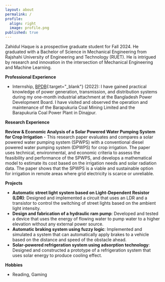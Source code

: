 ```yaml
---
layout: about
permalink: /
profile:
  align: right
  image: profile.png
published: true
---
```


Zahidul Haque is a prospective graduate student for Fall 2024. He graduated with a Bachelor of Science in Mechanical Engineering from Rajshahi University of Engineering and Technology (RUET). He is intrigued by research and innovation in the intersection of Mechanical Engineering and Machine Learning. 

**Professional Experience**  
- Internship, [BPDB](https://bpdb.gov.bd/){:target="_blank"} (2022): I have gained practical knowledge of power generation, transmission, and distribution systems during my one-month industrial attachment at the Bangladesh Power Development Board. I have visited and observed the operation and maintenance of the Barapukuria Coal Mining Limited and the Barapukuria Coal Power Plant in Dinajpur.  

**Research Experience**

**Review & Economic Analysis of a Solar Powered Water Pumping System for Crop Irrigation** - This research paper evaluates and compares a solar powered water pumping system (SPWPS) with a conventional diesel powered water pumping system (DPWPS) for crop irrigation. The paper uses technical, environmental, and economic criteria to assess the feasibility and performance of the SPWPS, and develops a mathematical model to estimate its cost based on the irrigation needs and solar radiation data. The paper shows that the SPWPS is a viable and sustainable option for irrigation in remote areas where grid electricity is scarce or unreliable.

**Projects**
- **Automatic street light system based on Light-Dependent Resistor (LDR)**:  Designed and implemented a circuit that uses an LDR and a transistor to control the switching of street lights based on the ambient light intensity.
- **Design and fabrication of a hydraulic ram pump**:  Developed and tested a device that uses the energy of flowing water to pump water to a higher elevation without any external power source.
- **Automatic braking system using fuzzy logic**:  Implemented and simulated a system that can automatically apply brakes to a vehicle based on the distance and speed of the obstacle ahead.
- **Solar-powered refrigeration system using adsorption technology**:  Designed and constructed a prototype of a refrigeration system that uses solar energy to produce cooling effect.



**Hobbies**  
- Reading, Gaming
